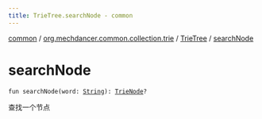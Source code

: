 ```yaml
---
title: TrieTree.searchNode - common
---
```


[common](../../index.html) / [org.mechdancer.common.collection.trie](../index.html) / [TrieTree](index.html) / [searchNode](./search-node.html)

# searchNode

`fun searchNode(word: `[`String`](https://kotlinlang.org/api/latest/jvm/stdlib/kotlin/-string/index.html)`): `[`TrieNode`](../-trie-node/index.html)`?`

查找一个节点

